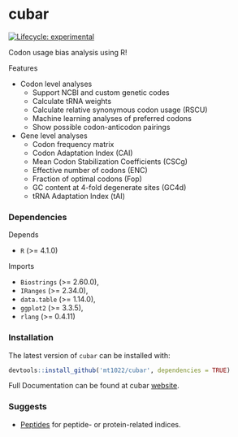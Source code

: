 
# cubar

<!-- badges: start -->
[![Lifecycle: experimental](https://img.shields.io/badge/lifecycle-experimental-orange.svg)](https://lifecycle.r-lib.org/articles/stages.html#experimental)
<!-- badges: end -->

Codon usage bias analysis using R!

Features

- Codon level analyses
    - Support NCBI and custom genetic codes
    - Calculate tRNA weights
    - Calculate relative synonymous codon usage (RSCU)
    - Machine learning analyses of preferred codons
    - Show possible codon-anticodon pairings
- Gene level analyses
    - Codon frequency matrix
    - Codon Adaptation Index (CAI)
    - Mean Codon Stabilization Coefficients (CSCg)
    - Effective number of codons (ENC)
    - Fraction of optimal codons (Fop)
    - GC content at 4-fold degenerate sites (GC4d)
    - tRNA Adaptation Index (tAI)

### Dependencies
Depends

- `R` (>= 4.1.0)

Imports

- `Biostrings` (>= 2.60.0),
- `IRanges` (>= 2.34.0),
- `data.table` (>= 1.14.0),
- `ggplot2` (>= 3.3.5),
- `rlang` (>= 0.4.11)

### Installation

The latest version of `cubar` can be installed with:

```r
devtools::install_github('mt1022/cubar', dependencies = TRUE)
```

Full Documentation can be found at cubar [website](https://mt1022.github.io/cubar/).


### Suggests
- [Peptides](https://github.com/dosorio/Peptides) for peptide- or protein-related indices.

